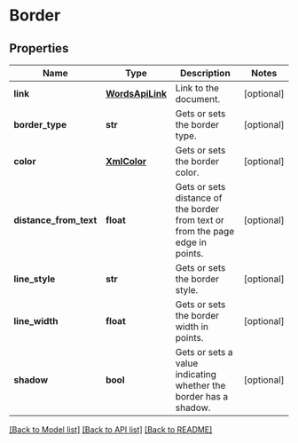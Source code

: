 # Border

## Properties
Name | Type | Description | Notes
------------ | ------------- | ------------- | -------------
**link** | [**WordsApiLink**](WordsApiLink.md) | Link to the document. | [optional] 
**border_type** | **str** | Gets or sets the border type.              | [optional] 
**color** | [**XmlColor**](XmlColor.md) | Gets or sets the border color.              | [optional] 
**distance_from_text** | **float** | Gets or sets distance of the border from text or from the page edge in points. | [optional] 
**line_style** | **str** | Gets or sets the border style. | [optional] 
**line_width** | **float** | Gets or sets the border width in points. | [optional] 
**shadow** | **bool** | Gets or sets a value indicating whether the border has a shadow. | [optional] 

[[Back to Model list]](../README.md#documentation-for-models) [[Back to API list]](../README.md#documentation-for-api-endpoints) [[Back to README]](../README.md)


